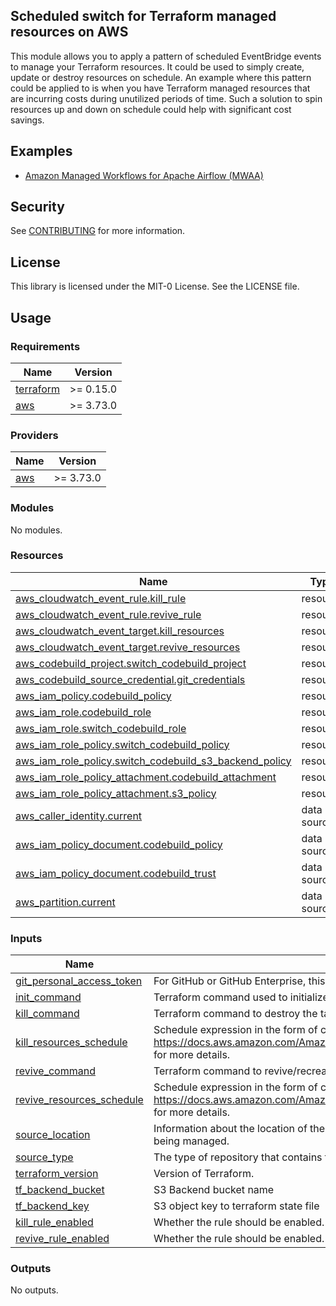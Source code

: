 ## Scheduled switch for Terraform managed resources on AWS

This module allows you to apply a pattern of scheduled EventBridge events to manage your Terraform resources. It could be used to simply create, update or destroy resources on schedule. An example where this pattern could be applied to is when you have Terraform managed resources that are incurring costs during unutilized periods of time. Such a solution to spin resources up and down on schedule could help with significant cost savings.

## Examples

* [Amazon Managed Workflows for Apache Airflow (MWAA)](examples/mwaa/README.md)

## Security

See [CONTRIBUTING](CONTRIBUTING.md#security-issue-notifications) for more information.

## License

This library is licensed under the MIT-0 License. See the LICENSE file.

## Usage

<!-- BEGIN_TF_DOCS -->
### Requirements

| Name | Version |
|------|---------|
| <a name="requirement_terraform"></a> [terraform](#requirement\_terraform) | >= 0.15.0 |
| <a name="requirement_aws"></a> [aws](#requirement\_aws) | >= 3.73.0 |

### Providers

| Name | Version |
|------|---------|
| <a name="provider_aws"></a> [aws](#provider\_aws) | >= 3.73.0 |

### Modules

No modules.

### Resources

| Name | Type |
|------|------|
| [aws_cloudwatch_event_rule.kill_rule](https://registry.terraform.io/providers/hashicorp/aws/latest/docs/resources/cloudwatch_event_rule) | resource |
| [aws_cloudwatch_event_rule.revive_rule](https://registry.terraform.io/providers/hashicorp/aws/latest/docs/resources/cloudwatch_event_rule) | resource |
| [aws_cloudwatch_event_target.kill_resources](https://registry.terraform.io/providers/hashicorp/aws/latest/docs/resources/cloudwatch_event_target) | resource |
| [aws_cloudwatch_event_target.revive_resources](https://registry.terraform.io/providers/hashicorp/aws/latest/docs/resources/cloudwatch_event_target) | resource |
| [aws_codebuild_project.switch_codebuild_project](https://registry.terraform.io/providers/hashicorp/aws/latest/docs/resources/codebuild_project) | resource |
| [aws_codebuild_source_credential.git_credentials](https://registry.terraform.io/providers/hashicorp/aws/latest/docs/resources/codebuild_source_credential) | resource |
| [aws_iam_policy.codebuild_policy](https://registry.terraform.io/providers/hashicorp/aws/latest/docs/resources/iam_policy) | resource |
| [aws_iam_role.codebuild_role](https://registry.terraform.io/providers/hashicorp/aws/latest/docs/resources/iam_role) | resource |
| [aws_iam_role.switch_codebuild_role](https://registry.terraform.io/providers/hashicorp/aws/latest/docs/resources/iam_role) | resource |
| [aws_iam_role_policy.switch_codebuild_policy](https://registry.terraform.io/providers/hashicorp/aws/latest/docs/resources/iam_role_policy) | resource |
| [aws_iam_role_policy.switch_codebuild_s3_backend_policy](https://registry.terraform.io/providers/hashicorp/aws/latest/docs/resources/iam_role_policy) | resource |
| [aws_iam_role_policy_attachment.codebuild_attachment](https://registry.terraform.io/providers/hashicorp/aws/latest/docs/resources/iam_role_policy_attachment) | resource |
| [aws_iam_role_policy_attachment.s3_policy](https://registry.terraform.io/providers/hashicorp/aws/latest/docs/resources/iam_role_policy_attachment) | resource |
| [aws_caller_identity.current](https://registry.terraform.io/providers/hashicorp/aws/latest/docs/data-sources/caller_identity) | data source |
| [aws_iam_policy_document.codebuild_policy](https://registry.terraform.io/providers/hashicorp/aws/latest/docs/data-sources/iam_policy_document) | data source |
| [aws_iam_policy_document.codebuild_trust](https://registry.terraform.io/providers/hashicorp/aws/latest/docs/data-sources/iam_policy_document) | data source |
| [aws_partition.current](https://registry.terraform.io/providers/hashicorp/aws/latest/docs/data-sources/partition) | data source |

### Inputs

| Name | Description | Type | Default | Required |
|------|-------------|------|---------|:--------:|
| <a name="input_git_personal_access_token"></a> [git\_personal\_access\_token](#input\_git\_personal\_access\_token) | For GitHub or GitHub Enterprise, this is the personal access token. | `string` | n/a | yes |
| <a name="input_init_command"></a> [init\_command](#input\_init\_command) | Terraform command used to initialize working directory. | `string` | n/a | yes |
| <a name="input_kill_command"></a> [kill\_command](#input\_kill\_command) | Terraform command to destroy the target resources. | `string` | n/a | yes |
| <a name="input_kill_resources_schedule"></a> [kill\_resources\_schedule](#input\_kill\_resources\_schedule) | Schedule expression in the form of cron or rate expressions. Refer to https://docs.aws.amazon.com/AmazonCloudWatch/latest/events/ScheduledEvents.html for more details. | `string` | n/a | yes |
| <a name="input_revive_command"></a> [revive\_command](#input\_revive\_command) | Terraform command to revive/recreate the target resources. | `string` | n/a | yes |
| <a name="input_revive_resources_schedule"></a> [revive\_resources\_schedule](#input\_revive\_resources\_schedule) | Schedule expression in the form of cron or rate expressions. Refer to https://docs.aws.amazon.com/AmazonCloudWatch/latest/events/ScheduledEvents.html for more details. | `string` | n/a | yes |
| <a name="input_source_location"></a> [source\_location](#input\_source\_location) | Information about the location of the source code of the Terraform configuration that is being managed. | `string` | n/a | yes |
| <a name="input_source_type"></a> [source\_type](#input\_source\_type) | The type of repository that contains the source code to be built. | `string` | n/a | yes |
| <a name="input_terraform_version"></a> [terraform\_version](#input\_terraform\_version) | Version of Terraform. | `string` | n/a | yes |
| <a name="input_tf_backend_bucket"></a> [tf\_backend\_bucket](#input\_tf\_backend\_bucket) | S3 Backend bucket name | `string` | n/a | yes |
| <a name="input_tf_backend_key"></a> [tf\_backend\_key](#input\_tf\_backend\_key) | S3 object key to terraform state file | `string` | n/a | yes |
| <a name="input_kill_rule_enabled"></a> [kill\_rule\_enabled](#input\_kill\_rule\_enabled) | Whether the rule should be enabled. | `string` | `true` | no |
| <a name="input_revive_rule_enabled"></a> [revive\_rule\_enabled](#input\_revive\_rule\_enabled) | Whether the rule should be enabled. | `string` | `true` | no |

### Outputs

No outputs.
<!-- END_TF_DOCS -->
